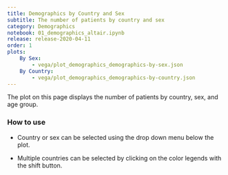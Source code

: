 ```yaml
---
title: Demographics by Country and Sex
subtitle: The number of patients by country and sex
category: Demographics
notebook: 01_demographics_altair.ipynb
release: release-2020-04-11
order: 1
plots:
    By Sex:
        - vega/plot_demographics_demographics-by-sex.json
    By Country:
        - vega/plot_demographics_demographics-by-country.json
---
```


The plot on this page displays the number of patients by country, sex, and age group.

### How to use
- Country or sex can be selected using the drop down menu below the plot.

- Multiple countries can be selected by clicking on the color legends with the shift button.